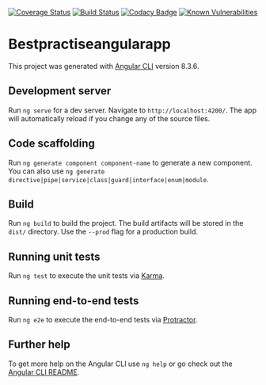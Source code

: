 
[![Coverage Status](https://coveralls.io/repos/github/grirafarouk/dashingjs/badge.svg?branch=master)](https://coveralls.io/github/grirafarouk/dashingjs?branch=master)
[![Build Status](https://travis-ci.org/grirafarouk/dashingjs.svg?branch=master)](https://travis-ci.org/grirafarouk/dashingjs)
[![Codacy Badge](https://api.codacy.com/project/badge/Grade/181838b6cb45431ebc0030a6214d7b24)](https://www.codacy.com/manual/grirafarouk/dashingjs?utm_source=github.com&amp;utm_medium=referral&amp;utm_content=grirafarouk/dashingjs&amp;utm_campaign=Badge_Grade)
[![Known Vulnerabilities](https://snyk.io/test/github/grirafarouk/dashingjs/badge.svg?targetFile=package.json)](https://snyk.io/test/github/grirafarouk/dashingjs?targetFile=package.json)

# Bestpractiseangularapp

This project was generated with [Angular CLI](https://github.com/angular/angular-cli) version 8.3.6.

## Development server

Run `ng serve` for a dev server. Navigate to `http://localhost:4200/`. The app will automatically reload if you change any of the source files.

## Code scaffolding

Run `ng generate component component-name` to generate a new component. You can also use `ng generate directive|pipe|service|class|guard|interface|enum|module`.

## Build

Run `ng build` to build the project. The build artifacts will be stored in the `dist/` directory. Use the `--prod` flag for a production build.

## Running unit tests

Run `ng test` to execute the unit tests via [Karma](https://karma-runner.github.io).

## Running end-to-end tests

Run `ng e2e` to execute the end-to-end tests via [Protractor](http://www.protractortest.org/).

## Further help

To get more help on the Angular CLI use `ng help` or go check out the [Angular CLI README](https://github.com/angular/angular-cli/blob/master/README.md).
